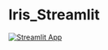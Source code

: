 # Iris_Streamlit

[![Streamlit App](https://static.streamlit.io/badges/streamlit_badge_black_white.svg)](https://share.streamlit.io/Frenzy86/Iris_Streamlit/)